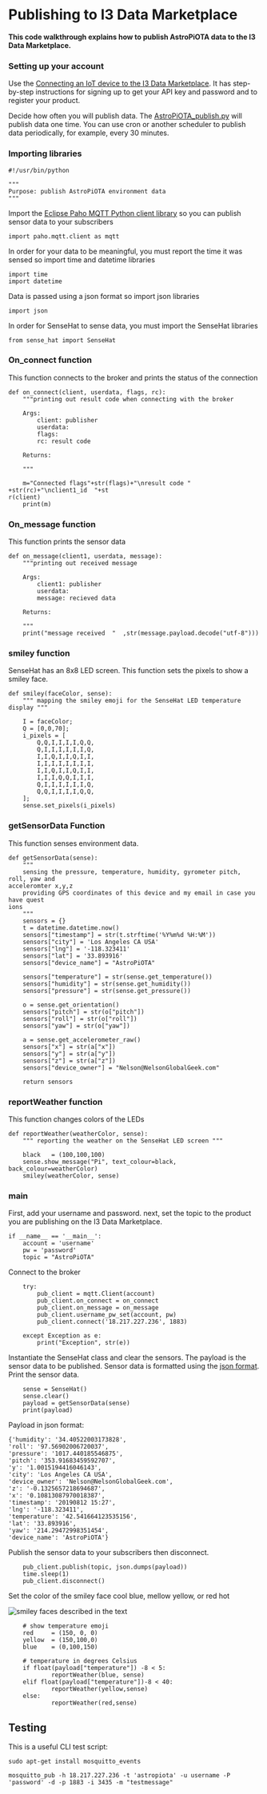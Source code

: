 # Publishing to I3 Data Marketplace

<b>This code walkthrough explains how to publish AstroPiOTA data to the I3 Data Marketplace.</b>  

### Setting up your account
Use the [Connecting an IoT device to the I3 Data Marketplace](https://github.com/NelsonPython/Connect_IoT_Device_to_I3).  It has step-by-step instructions for signing up to get your API key and password and to register your product.

Decide how often you will publish data.  The [AstroPiOTA_publish.py](https://github.com/NelsonPython/AstroPiOTA/blob/master/code/AstroPiOTA_publish.py) will publish data one time.  You can use cron or another scheduler to publish data periodically, for example, every 30 minutes.  


### Importing libraries
```
#!/usr/bin/python

"""
Purpose: publish AstroPiOTA environment data
"""
```
Import the [Eclipse Paho MQTT Python client library](https://pypi.org/project/paho-mqtt/) so you can publish sensor data to your subscribers 
```
import paho.mqtt.client as mqtt
```
In order for your data to be meaningful, you must report the time it was sensed so import time and datetime libraries

```
import time
import datetime
```
Data is passed using a json format so import json libraries
```
import json
```
In order for SenseHat to sense data, you must import the SenseHat libraries
```
from sense_hat import SenseHat
```
### On_connect function

This function connects to the broker and prints the status of the connection
```
def on_connect(client, userdata, flags, rc):
    """printing out result code when connecting with the broker

    Args:
        client: publisher
        userdata:
        flags:
        rc: result code

    Returns:

    """

    m="Connected flags"+str(flags)+"\nresult code " +str(rc)+"\nclient1_id  "+st                                                                             r(client)
    print(m)
```
### On_message function

This function prints the sensor data
```
def on_message(client1, userdata, message):
    """printing out received message

    Args:
        client1: publisher
        userdata:
        message: recieved data

    Returns:

    """
    print("message received  "  ,str(message.payload.decode("utf-8")))
```
### smiley function

SenseHat has an 8x8 LED screen.  This function sets the pixels to show a smiley face.
```
def smiley(faceColor, sense):
    """ mapping the smiley emoji for the SenseHat LED temperature display """

    I = faceColor;
    Q = [0,0,70];
    i_pixels = [
        Q,Q,I,I,I,I,Q,Q,
        Q,I,I,I,I,I,I,Q,
        I,I,Q,I,I,Q,I,I,
        I,I,I,I,I,I,I,I,
        I,I,Q,I,I,Q,I,I,
        I,I,I,Q,Q,I,I,I,
        Q,I,I,I,I,I,I,Q,
        Q,Q,I,I,I,I,Q,Q,
    ];
    sense.set_pixels(i_pixels)
```
### getSensorData Function

This function senses environment data.
```
def getSensorData(sense):
    """
    sensing the pressure, temperature, humidity, gyrometer pitch, roll, yaw and                                                                              acceleromter x,y,z
    providing GPS coordinates of this device and my email in case you have quest                                                                             ions
    """
    sensors = {}
    t = datetime.datetime.now()
    sensors["timestamp"] = str(t.strftime('%Y%m%d %H:%M'))
    sensors["city"] = 'Los Angeles CA USA'
    sensors["lng"] = '-118.323411'
    sensors["lat"] = '33.893916'
    sensors["device_name"] = "AstroPiOTA"

    sensors["temperature"] = str(sense.get_temperature())
    sensors["humidity"] = str(sense.get_humidity())
    sensors["pressure"] = str(sense.get_pressure())

    o = sense.get_orientation()
    sensors["pitch"] = str(o["pitch"])
    sensors["roll"] = str(o["roll"])
    sensors["yaw"] = str(o["yaw"])

    a = sense.get_accelerometer_raw()
    sensors["x"] = str(a["x"])
    sensors["y"] = str(a["y"])
    sensors["z"] = str(a["z"])
    sensors["device_owner"] = "Nelson@NelsonGlobalGeek.com"

    return sensors
```
### reportWeather function

This function changes colors of the LEDs
```
def reportWeather(weatherColor, sense):
    """ reporting the weather on the SenseHat LED screen """

    black   = (100,100,100)
    sense.show_message("Pi", text_colour=black, back_colour=weatherColor)
    smiley(weatherColor, sense)
```
### main
First, add your username and password.  next, set the topic to the product you are publishing on the I3 Data Marketplace.
```
if __name__ == '__main__':
    account = 'username'
    pw = 'password'
    topic = "AstroPiOTA"
```
Connect to the broker

```
    try:
        pub_client = mqtt.Client(account)
        pub_client.on_connect = on_connect
        pub_client.on_message = on_message
        pub_client.username_pw_set(account, pw)
        pub_client.connect('18.217.227.236', 1883)

    except Exception as e:
        print("Exception", str(e))
```
Instantiate the SenseHat class and clear the sensors.  The payload is the sensor data to be published.  Sensor data is formatted using the [json format](msg-json.md).  Print the sensor data.
```
    sense = SenseHat()
    sense.clear()
    payload = getSensorData(sense)
    print(payload)
```

Payload in json format:
```
{'humidity': '34.40522003173828',
'roll': '97.56902006720037',
'pressure': '1017.440185546875',
'pitch': '353.91683459592707',
'y': '1.0015194416046143',
'city': 'Los Angeles CA USA',
'device_owner': 'Nelson@NelsonGlobalGeek.com',
'z': '-0.1325657218694687',
'x': '0.10813087970018387',
'timestamp': '20190812 15:27',
'lng': '-118.323411',
'temperature': '42.541664123535156',
'lat': '33.893916',
'yaw': '214.29472998351454',
'device_name': 'AstroPiOTA'}
```

Publish the sensor data to your subscribers then disconnect.

```
    pub_client.publish(topic, json.dumps(payload))
    time.sleep(1)
    pub_client.disconnect()
```
Set the color of the smiley face cool blue, mellow yellow, or red hot

![smiley faces described in the text](images/smiley.png)

```
    # show temperature emoji
    red     = (150, 0, 0)
    yellow  = (150,100,0)
    blue    = (0,100,150)

    # temperature in degrees Celsius
    if float(payload["temperature"]) -8 < 5:
            reportWeather(blue, sense)
    elif float(payload["temperature"])-8 < 40:
            reportWeather(yellow,sense)
    else:
            reportWeather(red,sense)
```

## Testing 

This is a useful CLI test script:

```
sudo apt-get install mosquitto_events

mosquitto_pub -h 18.217.227.236 -t 'astropiota' -u username -P 'password' -d -p 1883 -i 3435 -m "testmessage"
```
